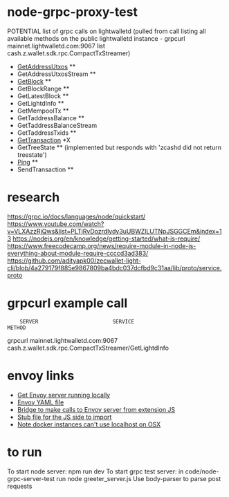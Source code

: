 # node-grpc-proxy-test

POTENTIAL list of grpc calls on lightwalletd (pulled from call listing all available methods on the public lightwalletd instance - grpcurl mainnet.lightwalletd.com:9067 list cash.z.wallet.sdk.rpc.CompactTxStreamer)
* [GetAddressUtxos](https://zcash-rpc.github.io/getaddressutxos.html) **
* GetAddressUtxosStream **
* [GetBlock](https://zcash-rpc.github.io/getblock.html) **
* GetBlockRange ** 
* GetLatestBlock ** 
* GetLightdInfo ** 
* GetMempoolTx **
* GetTaddressBalance **
* GetTaddressBalanceStream
* GetTaddressTxids  **
* [GetTransaction](https://zcash-rpc.github.io/gettransaction.html) *X
* GetTreeState ** (implemented but responds with 'zcashd did not return treestate')
* [Ping](https://zcash-rpc.github.io/ping.html) **
* SendTransaction **

# research
https://grpc.io/docs/languages/node/quickstart/
https://www.youtube.com/watch?v=VLXAzzRjQws&list=PLTjRvDozrdlydy3uUBWZlLUTNpJSGGCEm&index=13
https://nodejs.org/en/knowledge/getting-started/what-is-require/
https://www.freecodecamp.org/news/require-module-in-node-js-everything-about-module-require-ccccd3ad383/
https://github.com/adityapk00/zecwallet-light-cli/blob/4a279179f885e9867809ba4bdc037dcfbd9c31aa/lib/proto/service.proto

# grpcurl example call
        SERVER                        SERVICE                                 METHOD
grpcurl mainnet.lightwalletd.com:9067 cash.z.wallet.sdk.rpc.CompactTxStreamer/GetLightdInfo

# envoy links
* [Get Envoy server running locally](https://github.com/adityapk00/zecwallet-lite/tree/wasm#run-envoy-proxy-locally)
* [Envoy YAML file](https://github.com/adityapk00/zecwallet-lite/blob/wasm/envoy/envoy.yaml)
* [Bridge to make calls to Envoy server from extension JS](https://github.com/adityapk00/zecwallet-lite/blob/wasm/app/wasm/wasmbridge.js)
* [Stub file for the JS side to import](https://github.com/adityapk00/zecwallet-lite/blob/wasm/app/grpc/service_grpc_web_pb.js)
* [Note docker instances can't use localhost on OSX](https://runnable.com/docker/install-docker-on-macos)

# to run
To start node server: npm run dev
To start grpc test server: in code/node-grpc-server-test run node greeter_server.js
Use body-parser to parse post requests